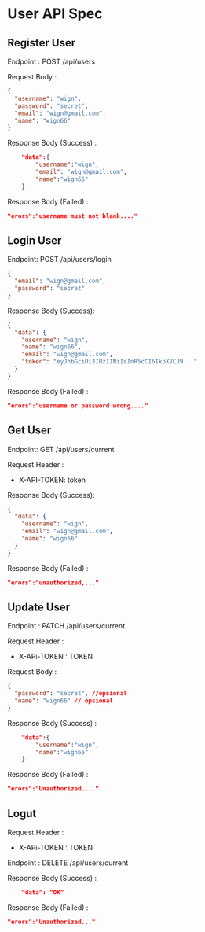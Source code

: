 # User API Spec

## Register User

Endpoint : POST /api/users

Request Body :

```json
{
  "username": "wign",
  "password": "secret",
  "email": "wign@gmail.com",
  "name": "wign66"
}
```

Response Body (Success) :

```json
    "data":{
        "username":"wign",
        "email": "wign@gmail.com",
        "name":"wign66"
    }
```

Response Body (Failed) :

```json
"erors":"username must not blank...."
```

## Login User

Endpoint: POST /api/users/login

```json
{
  "email": "wign@gmail.com",
  "password": "secret"
}
```

Response Body (Success):

```json
{
  "data": {
    "username": "wign",
    "name": "wign66",
    "email": "wign@gmail.com",
    "token": "eyJhbGciOiJIUzI1NiIsInR5cCI6IkpXVCJ9..."
  }
}
```

Response Body (Failed) :

```json
"erors":"username or password wrong...."
```

## Get User

Endpoint: GET /api/users/current

Request Header :

- X-API-TOKEN: token

Response Body (Success):

```json
{
  "data": {
    "username": "wign",
    "email": "wign@gmail.com",
    "name": "wign66"
  }
}
```

Response Body (Failed) :

```json
"erors":"unauthorized,..."
```

## Update User

Endpoint : PATCH /api/users/current

Request Header :

- X-APi-TOKEN : TOKEN

Request Body :

```json
{
  "password": "secret", //opsional
  "name": "wign66" // opsional
}
```

Response Body (Success) :

```json
    "data":{
        "username":"wign",
        "name":"wign66"
    }
```

Response Body (Failed) :

```json
"erors":"Unauthorized...."
```

## Logut

Request Header :

- X-APi-TOKEN : TOKEN

Endpoint : DELETE /api/users/current

Response Body (Success) :

```json
    "data": "OK"
```

Response Body (Failed) :

```json
"erors":"Unauthorized..."
```
